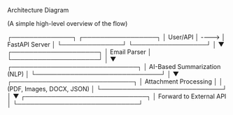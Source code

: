 Architecture Diagram

(A simple high-level overview of the flow)

┌──────────────┐          ┌─────────────────┐
│   User/API   │  ---->   │  FastAPI Server │
└──────────────┘          └─────────────────┘
                                 │
                                 ▼
                     ┌────────────────────┐
                     │   Email Parser     │
                     └────────────────────┘
                                 │
                                 ▼
             ┌─────────────────────────────┐
             │  AI-Based Summarization (NLP) │
             └─────────────────────────────┘
                                 │
                                 ▼
          ┌────────────────────────────┐
          │  Attachment Processing      │
          │ (PDF, Images, DOCX, JSON)   │
          └────────────────────────────┘
                                 │
                                 ▼
               ┌────────────────────────────┐
               │  Forward to External API   │
               └────────────────────────────┘
